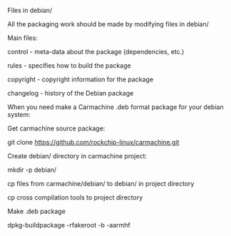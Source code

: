 
Files in debian/

All the packaging work should be made by modifying files in debian/

 Main files:

 control - meta-data about the package (dependencies, etc.)

 rules - specifies how to build the package

 copyright - copyright information for the package

 changelog - history of the Debian package
 
 When you need make a Carmachine .deb format package for your debian system:
 
 Get carmachine source package:
 
 git clone https://github.com/rockchip-linux/carmachine.git
 
 Create debian/ directory in carmachine project:
 
 mkdir -p debian/
 
 cp files from carmachine/debian/ to debian/ in project directory

 cp cross compilation tools to project directory
 
 Make .deb package
 
 dpkg-buildpackage -rfakeroot -b -aarmhf

